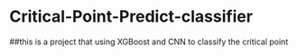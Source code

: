 # Critical-Point-Predict-classifier

##this is a project that using XGBoost and CNN to classify the critical point
